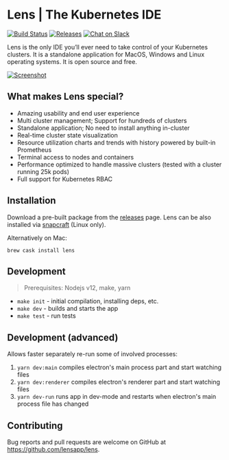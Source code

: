 # Lens | The Kubernetes IDE

[![Build Status](https://dev.azure.com/lensapp/lensapp/_apis/build/status/lensapp.lens?branchName=master)](https://dev.azure.com/lensapp/lensapp/_build/latest?definitionId=1&branchName=master)
[![Releases](https://img.shields.io/github/downloads/lensapp/lens/total.svg)](https://github.com/lensapp/lens/releases)
[![Chat on Slack](https://img.shields.io/badge/chat-on%20slack-blue.svg?logo=slack&longCache=true&style=flat)](https://join.slack.com/t/k8slens/shared_invite/enQtOTc5NjAyNjYyOTk4LWU1NDQ0ZGFkOWJkNTRhYTc2YjVmZDdkM2FkNGM5MjhiYTRhMDU2NDQ1MzIyMDA4ZGZlNmExOTc0N2JmY2M3ZGI)

Lens is the only IDE you’ll ever need to take control of your Kubernetes clusters. It is a standalone application for MacOS, Windows and Linux operating systems. It is open source and free.

[![Screenshot](.github/screenshot.png)](https://youtu.be/04v2ODsmtIs)

## What makes Lens special?

* Amazing usability and end user experience
* Multi cluster management; Support for hundreds of clusters
* Standalone application; No need to install anything in-cluster
* Real-time cluster state visualization
* Resource utilization charts and trends with history powered by built-in Prometheus
* Terminal access to nodes and containers
* Performance optimized to handle massive clusters (tested with a cluster running 25k pods)
* Full support for Kubernetes RBAC

## Installation

Download a pre-built package from the [releases](https://github.com/lensapp/lens/releases) page. Lens can be also installed via [snapcraft](https://snapcraft.io/kontena-lens) (Linux only).

Alternatively on Mac:
```
brew cask install lens
```

## Development

> Prerequisites: Nodejs v12, make, yarn

* `make init` - initial compilation, installing deps, etc.
* `make dev` - builds and starts the app
* `make test` - run tests

## Development (advanced)

Allows faster separately re-run some of involved processes:

1. `yarn dev:main` compiles electron's main process part and start watching files 
1. `yarn dev:renderer` compiles electron's renderer part and start watching files  
1. `yarn dev-run` runs app in dev-mode and restarts when electron's main process file has changed

## Contributing

Bug reports and pull requests are welcome on GitHub at https://github.com/lensapp/lens.
